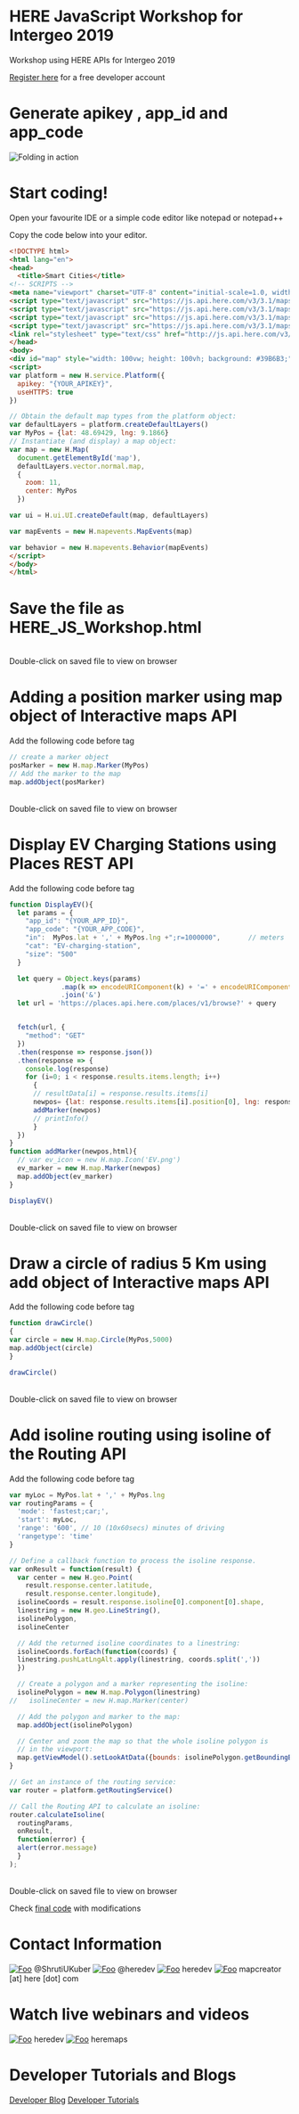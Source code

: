 # HERE JavaScript Workshop for Intergeo 2019
Workshop using HERE APIs for Intergeo 2019

[Register here](http://developer.here.com/events/community-germany-intergeo19) for a free developer account</br>
# Generate apikey , app_id and app_code
![Folding in action](https://github.com/kuberaspeaking/Intergeo/blob/master/img/register.gif)

# Start coding!

Open your favourite IDE or a simple code editor like notepad or notepad++

Copy the code below into your editor.

``` html
<!DOCTYPE html>
<html lang="en">
<head>
  <title>Smart Cities</title>
<!-- SCRIPTS -->
<meta name="viewport" charset="UTF-8" content="initial-scale=1.0, width=device-width" />
<script type="text/javascript" src="https://js.api.here.com/v3/3.1/mapsjs-core.js"></script>
<script type="text/javascript" src="https://js.api.here.com/v3/3.1/mapsjs-service.js"></script>
<script type="text/javascript" src="https://js.api.here.com/v3/3.1/mapsjs-ui.js"></script>
<script type="text/javascript" src="https://js.api.here.com/v3/3.1/mapsjs-mapevents.js"></script>
<link rel="stylesheet" type="text/css" href="http://js.api.here.com/v3/3.1/mapsjs-ui.css"/>
</head>
<body>
<div id="map" style="width: 100vw; height: 100vh; background: #39B6B3;" ></div> 
<script>
var platform = new H.service.Platform({
  apikey: "{YOUR_APIKEY}",
  useHTTPS: true
})

// Obtain the default map types from the platform object:
var defaultLayers = platform.createDefaultLayers()
var MyPos = {lat: 48.69429, lng: 9.1866}
// Instantiate (and display) a map object:
var map = new H.Map(
  document.getElementById('map'),
  defaultLayers.vector.normal.map,
  {
    zoom: 11,
    center: MyPos
  })

var ui = H.ui.UI.createDefault(map, defaultLayers)

var mapEvents = new H.mapevents.MapEvents(map)

var behavior = new H.mapevents.Behavior(mapEvents)
</script>
</body>
</html>
```
# Save the file as HERE_JS_Workshop.html

</br> Double-click on saved file to view on browser

# Adding a position marker using map object of Interactive maps API
Add the following code before </script> tag

```javascript
// create a marker object
posMarker = new H.map.Marker(MyPos)
// Add the marker to the map 
map.addObject(posMarker)
```
</br> Double-click on saved file to view on browser

# Display EV Charging Stations using Places REST API
Add the following code before </script> tag
```javascript
function DisplayEV(){
  let params = {
    "app_id": "{YOUR_APP_ID}",
    "app_code": "{YOUR_APP_CODE}",
    "in":  MyPos.lat + ',' + MyPos.lng +";r=1000000",       // meters
    "cat": "EV-charging-station",
    "size": "500"
  }

  let query = Object.keys(params)
             .map(k => encodeURIComponent(k) + '=' + encodeURIComponent(params[k]))
             .join('&')
  let url = 'https://places.api.here.com/places/v1/browse?' + query


  fetch(url, {
    "method": "GET"
  })
  .then(response => response.json())
  .then(response => {
    console.log(response)
    for (i=0; i < response.results.items.length; i++)
      {  
      // resultData[i] = response.results.items[i]
      newpos= {lat: response.results.items[i].position[0], lng: response.results.items[i].position[1]}
      addMarker(newpos)
      // printInfo()
      } 
  })
}
function addMarker(newpos,html){
  // var ev_icon = new H.map.Icon('EV.png')
  ev_marker = new H.map.Marker(newpos)
  map.addObject(ev_marker)
}

DisplayEV()
```
</br> Double-click on saved file to view on browser

# Draw a circle of radius 5 Km using add object of Interactive maps API
Add the following code before </script> tag

```javascript
function drawCircle()
{
var circle = new H.map.Circle(MyPos,5000)
map.addObject(circle)
}

drawCircle()
```
</br> Double-click on saved file to view on browser

# Add isoline routing using isoline of the Routing API
Add the following code before </script> tag

```javascript
var myLoc = MyPos.lat + ',' + MyPos.lng
var routingParams = {
  'mode': 'fastest;car;',
  'start': myLoc,
  'range': '600', // 10 (10x60secs) minutes of driving 
  'rangetype': 'time'
}

// Define a callback function to process the isoline response.
var onResult = function(result) {
  var center = new H.geo.Point(
    result.response.center.latitude,
    result.response.center.longitude),
  isolineCoords = result.response.isoline[0].component[0].shape,
  linestring = new H.geo.LineString(),
  isolinePolygon,
  isolineCenter

  // Add the returned isoline coordinates to a linestring:
  isolineCoords.forEach(function(coords) {
  linestring.pushLatLngAlt.apply(linestring, coords.split(','))
  })

  // Create a polygon and a marker representing the isoline:
  isolinePolygon = new H.map.Polygon(linestring)
//   isolineCenter = new H.map.Marker(center)

  // Add the polygon and marker to the map:
  map.addObject(isolinePolygon)

  // Center and zoom the map so that the whole isoline polygon is
  // in the viewport:
  map.getViewModel().setLookAtData({bounds: isolinePolygon.getBoundingBox()})
}

// Get an instance of the routing service:
var router = platform.getRoutingService()

// Call the Routing API to calculate an isoline:
router.calculateIsoline(
  routingParams,
  onResult,
  function(error) {
  alert(error.message)
  }
);
```
</br> Double-click on saved file to view on browser

Check [final code](/index.html) with modifications

# Contact Information
[![Foo](https://www.gettingstamped.com/wp-content/uploads/2015/02/Twitter-Logo.png)](https://twitter.com/ShrutiUKuber) @ShrutiUKuber
[![Foo](https://www.gettingstamped.com/wp-content/uploads/2015/02/Twitter-Logo.png)](https://twitter.com/heredev) @heredev
[![Foo](https://www.re-plate.org/assets/splash/logos/slack-005817a74674d175b6768fafad01c3953dd27837a925a995c6aba1c0a38e2653.png)](https://heredev.slack.com/) heredev
[![Foo](https://cdn3.iconfinder.com/data/icons/ultimate-social/150/18_email-128.png)](mapcreator@here.com) mapcreator [at] here [dot] com

# Watch live webinars and videos

[![Foo](http://howtofilmschool.com/wp-content/uploads/2015/08/twitch-logo-150x150.png)](https://www.twitch.tv/heredev) heredev
[![Foo](http://logok.org/wp-content/uploads/2014/08/Youtube-logo-2017-150x150.png)](https://www.youtube.com/heremaps) heremaps

# Developer Tutorials and Blogs
[Developer Blog](https://developer.here.com/blog) [Developer Tutorials](https://developer.here.com/tutorials)




